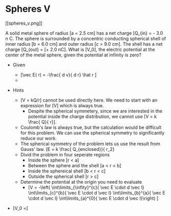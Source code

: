 # Spheres V

[[spheres_v.png]]

A solid metal sphere of radius \[a = 2.5 cm\] has a net charge 
\[Q_{in} = - 3.0 n C. The sphere is surrounded by a concentric conducting 
spherical shell of inner radius \[b = 6.0 cm\] and outer radius \[c = 9.0 cm\].
The shell has a net charge \[Q_{out} = \[+ 2.0 nC\]. What is \[V_0\], the electric 
potential at the center of the metal sphere, given the potential at infinity is zero? 

* Given
  * \[\vec E( r) = -\frac{ d v}{ d r} \hat r \] 
  * 
* Hints
  * \[V = kQ/r\] cannot be used directly here. We need to start with an expression for \[V\] which is always true.
      * Despite the spherical symmetery, since we are interested in the potential inside 
        the charge distribution, we cannot use \[V = k \frac{ Q}{ r}\]. 
  * Coulomb's law is always true, but the calculation would be difficult for this problem. We can use the spherical symmetry to significantly reduce our work.
  * The spherical symmetry of the problem lets us use the result 
    from Gauss' law. \[E = k \frac{ Q_{enclosed}}{ r_2}
  * Divid the problem in four seperate regions
      * Inside the sphere \[r < a\]
      * Between the sphere and the shell \[a < r < b\]
      * Inside the sphereical shell \[b < r < c\]
      * Outside the spherical shell \[r > c\]
  * Determine the potential at the origin you need to evaluate
      * \[V = -\left(
          \int\limits_{\infity}^{c}{ \vec E \cdot d \vec l} 
          \int\limits_{c}^{b}{ \vec E \cdot d \vec l} 
          \int\limits_{b}^{a}{ \vec E \cdot d \vec l} 
          \int\limits_{a}^{0}{ \vec E \cdot d \vec l}\right) \]

* \[V_0 =\]
